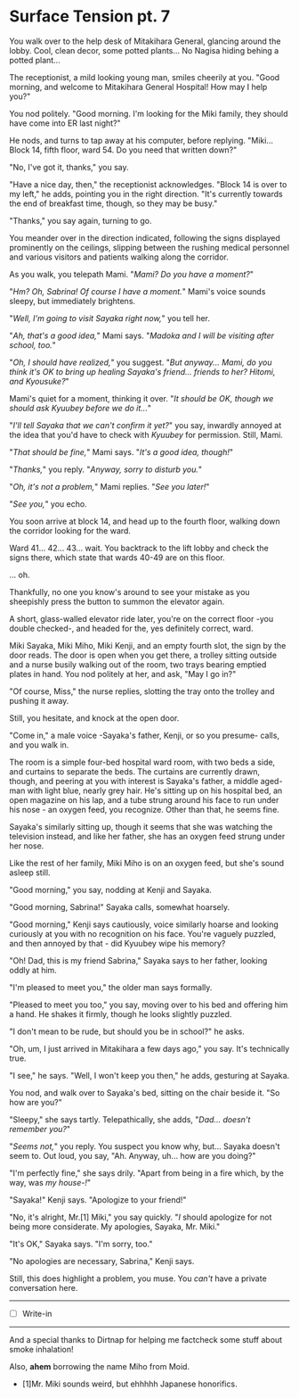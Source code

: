 # Surface Tension pt. 7

You walk over to the help desk of Mitakihara General, glancing around the lobby. Cool, clean decor, some potted plants... No Nagisa hiding behing a potted plant...

The receptionist, a mild looking young man, smiles cheerily at you. "Good morning, and welcome to Mitakihara General Hospital! How may I help you?"

You nod politely. "Good morning. I'm looking for the Miki family, they should have come into ER last night?"

He nods, and turns to tap away at his computer, before replying. "Miki... Block 14, fifth floor, ward 54. Do you need that written down?"

"No, I've got it, thanks," you say.

"Have a nice day, then," the receptionist acknowledges. "Block 14 is over to my left," he adds, pointing you in the right direction. "It's currently towards the end of breakfast time, though, so they may be busy."

"Thanks," you say again, turning to go.

You meander over in the direction indicated, following the signs displayed prominently on the ceilings, slipping between the rushing medical personnel and various visitors and patients walking along the corridor.

As you walk, you telepath Mami. "*Mami? Do you have a moment?*"

"*Hm? Oh, Sabrina! Of course I have a moment.*" Mami's voice sounds sleepy, but immediately brightens.

"*Well, I'm going to visit Sayaka right now,*" you tell her.

"*Ah, that's a good idea,*" Mami says. "*Madoka and I will be visiting after school, too.*"

"*Oh, I should have realized,*" you suggest. "*But anyway... Mami, do you think it's OK to bring up healing Sayaka's friend... friends to her? Hitomi, and Kyousuke?*"

Mami's quiet for a moment, thinking it over. "*It should be OK, though we should ask Kyuubey before we do it...*"

"*I'll tell Sayaka that we can't confirm it yet?*" you say, inwardly annoyed at the idea that you'd have to check with *Kyuubey* for permission. Still, Mami.

"*That should be fine,*" Mami says. "*It's a good idea, though!*"

"*Thanks,*" you reply. "*Anyway, sorry to disturb you.*"

"*Oh, it's not a problem,*" Mami replies. "*See you later!*"

"*See you,*" you echo.

You soon arrive at block 14, and head up to the fourth floor, walking down the corridor looking for the ward.

Ward 41... 42... 43... wait. You backtrack to the lift lobby and check the signs there, which state that wards 40-49 are on this floor.

... oh.

Thankfully, no one you know's around to see your mistake as you sheepishly press the button to summon the elevator again.

A short, glass-walled elevator ride later, you're on the correct floor -you double checked-, and headed for the, yes definitely correct, ward.

Miki Sayaka, Miki Miho, Miki Kenji, and an empty fourth slot, the sign by the door reads. The door is open when you get there, a trolley sitting outside and a nurse busily walking out of the room, two trays bearing emptied plates in hand. You nod politely at her, and ask, "May I go in?"

"Of course, Miss," the nurse replies, slotting the tray onto the trolley and pushing it away.

Still, you hesitate, and knock at the open door.

"Come in," a male voice -Sayaka's father, Kenji, or so you presume- calls, and you walk in.

The room is a simple four-bed hospital ward room, with two beds a side, and curtains to separate the beds. The curtains are currently drawn, though, and peering at you with interest is Sayaka's father, a middle aged-man with light blue, nearly grey hair. He's sitting up on his hospital bed, an open magazine on his lap, and a tube strung around his face to run under his nose - an oxygen feed, you recognize. Other than that, he seems fine.

Sayaka's similarly sitting up, though it seems that she was watching the television instead, and like her father, she has an oxygen feed strung under her nose.

Like the rest of her family, Miki Miho is on an oxygen feed, but she's sound asleep still.

"Good morning," you say, nodding at Kenji and Sayaka.

"Good morning, Sabrina!" Sayaka calls, somewhat hoarsely.

"Good morning," Kenji says cautiously, voice similarly hoarse and looking curiously at you with no recognition on his face. You're vaguely puzzled, and then annoyed by that - did Kyuubey wipe his memory?

"Oh! Dad, this is my friend Sabrina," Sayaka says to her father, looking oddly at him.

"I'm pleased to meet you," the older man says formally.

"Pleased to meet you too," you say, moving over to his bed and offering him a hand. He shakes it firmly, though he looks slightly puzzled.

"I don't mean to be rude, but should you be in school?" he asks.

"Oh, um, I just arrived in Mitakihara a few days ago," you say. It's technically true.

"I see," he says. "Well, I won't keep you then," he adds, gesturing at Sayaka.

You nod, and walk over to Sayaka's bed, sitting on the chair beside it. "So how are you?"

"Sleepy," she says tartly. Telepathically, she adds, "*Dad... doesn't remember you?*"

"*Seems not,*" you reply. You suspect you know why, but... Sayaka doesn't seem to. Out loud, you say, "Ah. Anyway, uh... how are you doing?"

"I'm perfectly fine," she says drily. "Apart from being in a fire which, by the way, was *my house-!*"

"Sayaka!" Kenji says. "Apologize to your friend!"

"No, it's alright, Mr.\[1]​ Miki," you say quickly. "*I* should apologize for not being more considerate. My apologies, Sayaka, Mr. Miki."

"It's OK," Sayaka says. "I'm sorry, too."

"No apologies are necessary, Sabrina," Kenji says.

Still, this does highlight a problem, you muse. You *can't* have a private conversation here.

---

- [ ] Write-in

---

And a special thanks to Dirtnap for helping me factcheck some stuff about smoke inhalation!

Also, **ahem** borrowing the name Miho from Moid.

- [1]​Mr. Miki sounds weird, but ehhhhh Japanese honorifics.
